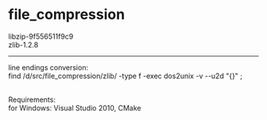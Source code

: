 file_compression
================
libzip-9f556511f9c9
<br />
zlib-1.2.8

----------------
line endings conversion:
<br />
find /d/src/file_compression/zlib/ -type f -exec dos2unix -v --u2d "{}" \;

<br />
Requirements:<br />
for Windows: Visual Studio 2010, CMake
